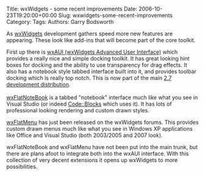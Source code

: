 Title: wxWidgets - some recent improvements
Date: 2006-10-23T19:20:00+00:00
Slug: wxwidgets-some-recent-improvements
Category: 
Tags: 
Authors: Garry Bodsworth

As <a href="http://www.wxwidgets.org">wxWidgets</a> development gathers speed more new features are appearing.  These look like add-ins that will become part of the core toolkit.

First up there is <a href="http://www.kirix.com/community/wxaui.html">wxAUI (wxWidgets Advanced User Interface)</a> which provides a really nice and simple docking toolkit.  It has great looking hint boxes for docking and the ability to use transparency for drag effects.  It also has a notebook style tabbed interface built into it, and provides toolbar docking which is really top notch.  This is now part of the main <a href="http://sourceforge.net/project/showfiles.php?group_id=9863">2.7 development distribution</a>.<br /><a href="http://sourceforge.net/projects/wxflatnotebook"><br />wxFlatNoteBook</a> is a tabbed "notebook" interface much like what you see in Visual Studio (or indeed <a href="http://www.codeblocks.org">Code::Blocks</a> which uses it).  It has lots of professional looking rendering and custom drawn styles.

<a href="http://wxforum.shadonet.com/viewtopic.php?t=10497">wxFlatMenu</a> has just been released on the wxWidgets forums.  This provides custom drawn menus much like what you see in Windows XP applications like Office and Visual Studio (both 2003/2005 and 2007 look).

wxFlatNoteBook and wxFlatMenu have not been put into the main trunk, but there are plans afoot to integrate both into the wxAUI interface.  With this collection of very decent extensions it opens up wxWidgets to more possibilities.
